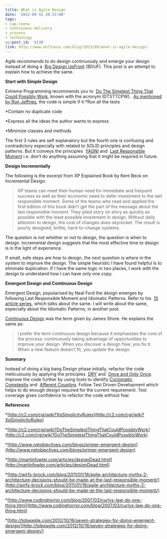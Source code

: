 ```yaml
---
title: What is Agile Design
date: '2013-09-15 20:33:00'
tags:
- cap-leena
- continuous-delivery
- process
- technology
wp:post_id: '4138'
link: http://www.multunus.com/blog/2013/09/what-is-agile-design/
---
```


Agile recommends to do design continuously and emerge your design instead of doing a 
[Big Design UpFront](http://c2.com/cgi/wiki?BigDesignUpFront) (BDUF). This post is an attempt to explain how to achieve the same.


**Start with Simple Design**


Extreme Programming recommends you to 
[Do The Simplest Thing That Could Possibly Work](http://www.xprogramming.com/Practices/PracSimplest.html), known with the acronym (DTSTTCPW). 
[As mentioned by Ron Jeffries](http://xprogramming.com/classics/expemergentdesign/), the code is simple if it:*Run all the tests

    
*Contain no duplicate code

    
*Express all the ideas the author wants to express

    
*Minimize classes and methods

The first 3 rules are self explanatory but the fourth one is confusing and contradictory especially with related to SOLID principles and design patterns. But it conveys the principles 
[YAGNI](http://en.wikipedia.org/wiki/You_aren't_gonna_need_it) and 
[Last Responsible Moment](http://www.codinghorror.com/blog/2006/10/the-last-responsible-moment.html) i.e. don’t do anything assuming that it might be required in future.


**Design Incrementally**


The following is the excerpt from XP Explained Book by Kent Beck on Incremental Design.


>XP teams can meet their human need for immediate and frequent success as well as their economic need to defer investment to the last responsible moment. Some of the teams who read and applied the first edition of this book didn’t get the part of the message about the last responsible moment. They piled story on story as quickly as possible with the least possible investment in design. Without daily attention to design, the cost of changes does skyrocket. The result is poorly designed, brittle, hard-to-change systems.

The question is not whether or not to design, the question is when to design. Incremental design suggests that the most effective time to design is in the light of experience.

If small, safe steps are how to design, the next question is where in the system to improve the design. The simple heuristic I have found helpful is to eliminate duplication. If I have the same logic in two places, I work with the design to understand how I can have only one copy.



**Emergent Design and Continuous Design**


Emergent Design, popularised by Neal Ford the design emerges by following Last Responsible Moment and Idiomatic Patterns. Refer to his 
[15 article series](http://www.ibm.com/developerworks/java/library/j-eaed1/index.html), which talks about the same. I will write about the same, especially about the Idiomatic Patterns, in another post.


[Continuous Design](http://www.martinfowler.com/ieeeSoftware/continuousDesign.pdf) was the term given by James Shore. He explains the same as:


>I prefer the term continuous design because it emphasizes the core of the process: continuously taking advantage of opportunities to improve your design. When you discover a design flaw, you fix it. When a new feature doesn’t fit, you update the design.



**Summary**


Instead of doing a big bang Design phase initially, refactor the code meticulously by applying the principles 
[DRY](http://www.artima.com/intv/dry.html) and 
[Once and Only Once](http://c2.com/xp/OnceAndOnlyOnce.html). Improve the code further by using tools to identify
[Cyclomatic Complexity](http://c2.com/cgi/wiki?AbcMetric) and 
[Afferent Coupling](http://www.ibm.com/developerworks/library/j-eaed6/). Follow Test Driven Development which helps to do enough design required for the current requirement. Test coverage gives confidence to refactor the code without fear.


**References**



*[http://c2.com/cgi/wiki?XpSimplicityRules](http://c2.com/cgi/wiki?XpSimplicityRules)

    
*[http://c2.com/cgi/wiki?DoTheSimplestThingThatCouldPossiblyWork](http://c2.com/cgi/wiki?DoTheSimplestThingThatCouldPossiblyWork)

    
*[http://www.netobjectives.com/blogs/primer-emergent-design](http://www.netobjectives.com/blogs/primer-emergent-design)

    
*[http://martinfowler.com/articles/designDead.html](http://martinfowler.com/articles/designDead.html)

    
*[http://wirfs-brock.com/blog/2011/01/18/agile-architecture-myths-2-architecture-decisions-should-be-made-at-the-last-responsible-moment/](http://wirfs-brock.com/blog/2011/01/18/agile-architecture-myths-2-architecture-decisions-should-be-made-at-the-last-responsible-moment/)

    
*[http://www.codinghorror.com/blog/2007/03/curlys-law-do-one-thing.html](http://www.codinghorror.com/blog/2007/03/curlys-law-do-one-thing.html)

    
*[http://tobeagile.com/2012/10/16/seven-strategies-for-doing-emergent-design/](http://tobeagile.com/2012/10/16/seven-strategies-for-doing-emergent-design/)
